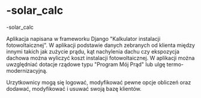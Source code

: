 # -solar_calc
-solar_calc

Aplikacja napisana w frameworku Django "Kalkulator instalacji fotowoltaicznej".
W aplikacji podstawie danych zebranych od klienta między innymi takich jak zużycie prądu, kąt nachylenia dachu czy ekspozycja dachowa można wyliczyć koszt instalacji fotowoltaicznej. W aplikacji można uwzględniać dotacje rządowe typu "Program Mój Prąd" lub ulgę termo-modernizacyjną.

Urzytkownicy mogą się logować, modyfikować pewne opcje obliczeń oraz dodawać, modyfikować i usuwać swoją bazę klientów.
